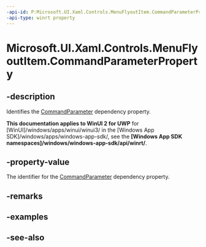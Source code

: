 ```yaml
---
-api-id: P:Microsoft.UI.Xaml.Controls.MenuFlyoutItem.CommandParameterProperty
-api-type: winrt property
---
```


<!-- Property syntax
public Windows.UI.Xaml.DependencyProperty CommandParameterProperty { get; }
-->

# Microsoft.UI.Xaml.Controls.MenuFlyoutItem.CommandParameterProperty

## -description
Identifies the [CommandParameter](menuflyoutitem_commandparameter.md) dependency property.

**This documentation applies to WinUI 2 for UWP** for [WinUI]/windows/apps/winui/winui3/ in the [Windows App SDK]/windows/apps/windows-app-sdk/, see the **[Windows App SDK namespaces]/windows/windows-app-sdk/api/winrt/**.

## -property-value
The identifier for the [CommandParameter](menuflyoutitem_commandparameter.md) dependency property.

## -remarks

## -examples

## -see-also

